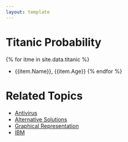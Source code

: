 ```yaml
---
layout: template
---
```

# Titanic Probability
{% for itme in site.data.titanic %}
- {{item.Name}}, {{item.Age}}
{% endfor %}
# Related Topics
- [Antivirus](antivirus.md)
- [Alternative Solutions](prevention.md)
- [Graphical Representation](insertingimage.md)
- [IBM](ibm.md)